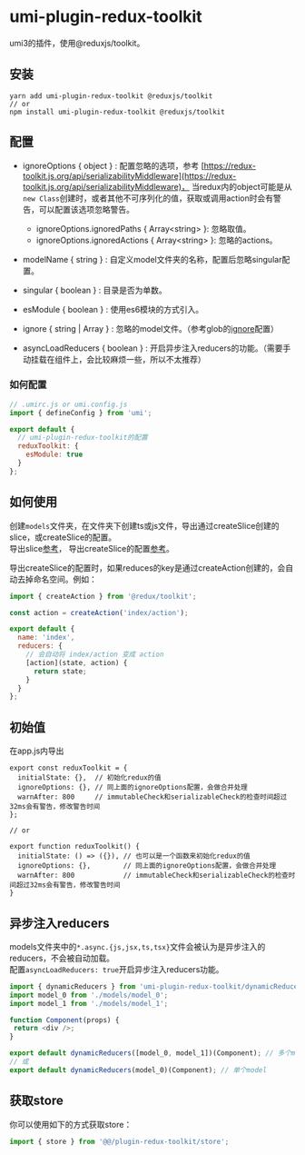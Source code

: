 # umi-plugin-redux-toolkit

umi3的插件，使用@reduxjs/toolkit。

## 安装

```
yarn add umi-plugin-redux-toolkit @reduxjs/toolkit
// or
npm install umi-plugin-redux-toolkit @reduxjs/toolkit
```

## 配置

* ignoreOptions { object } : 配置忽略的选项，参考
  [https://redux-toolkit.js.org/api/serializabilityMiddleware](https://redux-toolkit.js.org/api/serializabilityMiddleware)，
  当redux内的object可能是从`new Class`创建时，或者其他不可序列化的值，获取或调用action时会有警告，可以配置该选项忽略警告。
  * ignoreOptions.ignoredPaths { Array&lt;string&gt; }: 忽略取值。
  * ignoreOptions.ignoredActions  { Array&lt;string&gt; }: 忽略的actions。

* modelName { string } : 自定义model文件夹的名称，配置后忽略singular配置。
* singular { boolean } : 目录是否为单数。
* esModule { boolean } : 使用es6模块的方式引入。
* ignore { string | Array<string> } : 忽略的model文件。（参考glob的[ignore](https://www.npmjs.com/package/glob#options)配置）
* asyncLoadReducers { boolean } : 开启异步注入reducers的功能。（需要手动挂载在组件上，会比较麻烦一些，所以不太推荐）

### 如何配置

```javascript
// .umirc.js or umi.config.js
import { defineConfig } from 'umi';

export default {
  // umi-plugin-redux-toolkit的配置
  reduxToolkit: {
    esModule: true
  }
};
```

## 如何使用

创建`models`文件夹，在文件夹下创建ts或js文件，导出通过createSlice创建的slice，或createSlice的配置。   
导出slice[参考](https://github.com/duan602728596/umi-plugin-redux-toolkit/blob/main/example/pages/models/add.js)，
导出createSlice的配置[参考](https://github.com/duan602728596/umi-plugin-redux-toolkit/blob/main/example/pages/models/index.js)。   

导出createSlice的配置时，如果reduces的key是通过createAction创建的，会自动去掉命名空间。例如：

```javascript
import { createAction } from '@redux/toolkit';

const action = createAction('index/action');

export default {
  name: 'index',
  reducers: {
    // 会自动将 index/action 变成 action
    [action](state, action) {
      return state;
    }
  }
};
```

## 初始值

在app.js内导出

```
export const reduxToolkit = {
  initialState: {},  // 初始化redux的值
  ignoreOptions: {}, // 同上面的ignoreOptions配置，会做合并处理
  warnAfter: 800     // immutableCheck和serializableCheck的检查时间超过32ms会有警告，修改警告时间
};

// or

export function reduxToolkit() {
  initialState: () => ({}), // 也可以是一个函数来初始化redux的值
  ignoreOptions: {},        // 同上面的ignoreOptions配置，会做合并处理
  warnAfter: 800            // immutableCheck和serializableCheck的检查时间超过32ms会有警告，修改警告时间
}
```

## 异步注入reducers

models文件夹中的`*.async.{js,jsx,ts,tsx}`文件会被认为是异步注入的reducers，不会被自动加载。   
配置`asyncLoadReducers: true`开启异步注入reducers功能。

```javascript
import { dynamicReducers } from 'umi-plugin-redux-toolkit/dynamicReducers';
import model_0 from './models/model_0';
import model_1 from './models/model_1';

function Component(props) {
 return <div />;
}

export default dynamicReducers([model_0, model_1])(Component); // 多个model传递数组
// 或
export default dynamicReducers(model_0)(Component); // 单个model
```

## 获取store

你可以使用如下的方式获取store：

```javascript
import { store } from '@@/plugin-redux-toolkit/store';
```